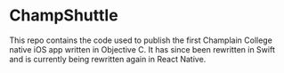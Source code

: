 ChampShuttle
============

This repo contains the code used to publish the first Champlain College native iOS app written in Objective C.  It has since been rewritten in Swift and is currently being rewritten again in React Native.
